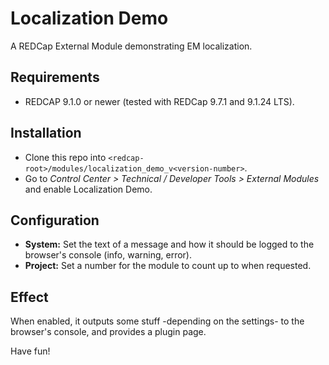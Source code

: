 # Localization Demo

A REDCap External Module demonstrating EM localization.

## Requirements

- REDCAP 9.1.0 or newer (tested with REDCap 9.7.1 and 9.1.24 LTS).

## Installation

- Clone this repo into `<redcap-root>/modules/localization_demo_v<version-number>`.
- Go to _Control Center > Technical / Developer Tools > External Modules_ and enable Localization Demo.

## Configuration

- **System:** Set the text of a message and how it should be logged to the browser's console (info, warning, error).
- **Project:** Set a number for the module to count up to when requested.

## Effect

When enabled, it outputs some stuff -depending on the settings- to the browser's console, and provides a plugin page.

Have fun!
